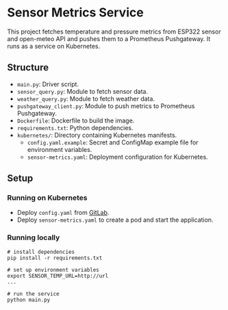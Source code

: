 # Sensor Metrics Service

This project fetches temperature and pressure metrics from ESP322 sensor and open-meteo API and pushes them to a Prometheus Pushgateway. It runs as a service on Kubernetes.

## Structure

- `main.py`: Driver script.
- `sensor_query.py`: Module to fetch sensor data.
- `weather_query.py`: Module to fetch weather data.
- `pushgateway_client.py`: Module to push metrics to Prometheus Pushgateway.
- `Dockerfile`: Dockerfile to build the image.
- `requirements.txt`: Python dependencies.
- `kubernetes/`: Directory containing Kubernetes manifests.
  - `config.yaml.example`: Secret and ConfigMap example file for environment variables.
  - `sensor-metrics.yaml`: Deployment configuration for Kubernetes.

## Setup

### Running on Kubernetes

- Deploy `config.yaml` from [GitLab](https://gitlab.cern.ch/tunikode/OfficeMetricsMonitoring/). 
- Deploy `sensor-metrics.yaml` to create a pod and start the application.

### Running locally

```shell
# install dependencies
pip install -r requirements.txt

# set up environment variables
export SENSOR_TEMP_URL=http://url
...

# run the service
python main.py
```
